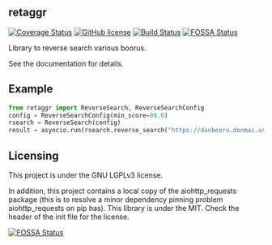 ## retaggr
[![Coverage Status](https://coveralls.io/repos/github/noirscape/retaggr/badge.svg?branch=master)](https://coveralls.io/github/noirscape/retaggr?branch=master) [![GitHub license](https://img.shields.io/github/license/noirscape/retaggr)](https://github.com/noirscape/retaggr/blob/master/LICENSE) [![Build Status](https://travis-ci.org/noirscape/retaggr.svg?branch=master)](https://travis-ci.org/noirscape/retaggr)
[![FOSSA Status](https://app.fossa.io/api/projects/git%2Bgithub.com%2Fnoirscape%2Fretaggr.svg?type=shield)](https://app.fossa.io/projects/git%2Bgithub.com%2Fnoirscape%2Fretaggr?ref=badge_shield)

Library to reverse search various boorus.

See the documentation for details.

## Example

```py
from retaggr import ReverseSearch, ReverseSearchConfig
config = ReverseSearchConfig(min_score=80.0)
rsearch = ReverseSearch(config)
result = asyncio.run(rsearch.reverse_search("https://danbooru.donmai.us/data/__tsukumo_benben_touhou_drawn_by_elise_piclic__6e6da59922b923391f02ba1ce78f9b42.jpg"))
```

## Licensing

This project is under the GNU LGPLv3 license.

In addition, this project contains a local copy of the aiohttp_requests package (this is to resolve a minor dependency pinning problem aiohttp_requests on pip has). This library is under the MIT. Check the header of the init file for the license.

[![FOSSA Status](https://app.fossa.io/api/projects/git%2Bgithub.com%2Fnoirscape%2Fretaggr.svg?type=large)](https://app.fossa.io/projects/git%2Bgithub.com%2Fnoirscape%2Fretaggr?ref=badge_large)